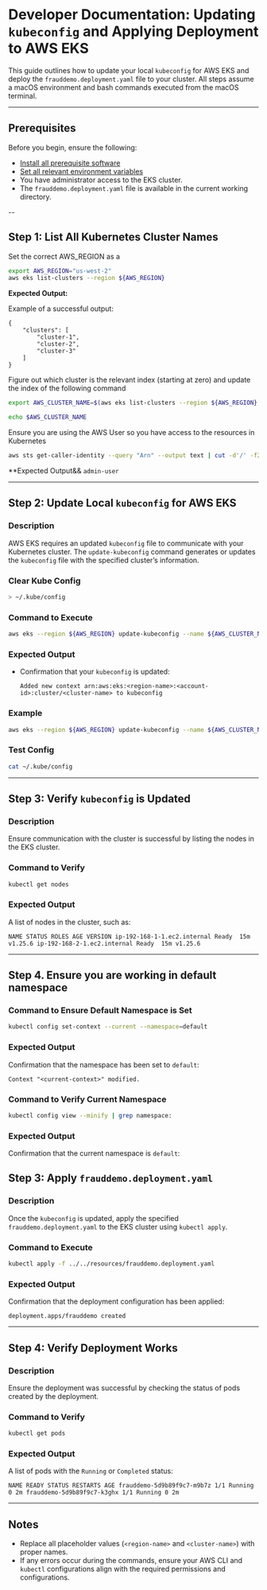 # Developer Documentation: Updating `kubeconfig` and Applying Deployment to AWS EKS

This guide outlines how to update your local `kubeconfig` for AWS EKS and deploy the `frauddemo.deployment.yaml` file to your cluster. All steps assume a macOS environment and bash commands executed from the macOS terminal.

---

## Prerequisites
Before you begin, ensure the following:
- [Install all prerequisite software](prerequisite_installations.md)
- [Set all relevant environment variables](get_and_set_environment_variables.md)
- You have administrator access to the EKS cluster.
- The `frauddemo.deployment.yaml` file is available in the current working directory.

--

## Step 1: List All Kubernetes Cluster Names
Set the correct AWS_REGION as a 

```bash
export AWS_REGION="us-west-2"
aws eks list-clusters --region ${AWS_REGION}
```

**Expected Output:**

Example of a successful output:
```text
{
    "clusters": [
        "cluster-1",
        "cluster-2",
        "cluster-3"
    ]
}
```

Figure out which cluster is the relevant index (starting at zero) and update the index of the following command

```bash
export AWS_CLUSTER_NAME=$(aws eks list-clusters --region ${AWS_REGION} --output json | jq -r '.clusters[0]')
```

```bash
echo $AWS_CLUSTER_NAME
```

Ensure you are using the AWS User so you have access to the resources in Kubernetes
```bash
aws sts get-caller-identity --query "Arn" --output text | cut -d'/' -f2
```

**Expected Output&&
```admin-user```


---

## Step 2: Update Local `kubeconfig` for AWS EKS

### Description
AWS EKS requires an updated `kubeconfig` file to communicate with your Kubernetes cluster. The `update-kubeconfig` command generates or updates the `kubeconfig` file with the specified cluster’s information.

### Clear Kube Config
```bash
> ~/.kube/config
```

### Command to Execute
```bash
aws eks --region ${AWS_REGION} update-kubeconfig --name ${AWS_CLUSTER_NAME}
```

### Expected Output
- Confirmation that your `kubeconfig` is updated:
  ```
  Added new context arn:aws:eks:<region-name>:<account-id>:cluster/<cluster-name> to kubeconfig
  ```

### Example
```bash
aws eks --region ${AWS_REGION} update-kubeconfig --name ${AWS_CLUSTER_NAME}
```

### Test Config
```bash
cat ~/.kube/config
```

---

## Step 3: Verify `kubeconfig` is Updated

### Description
Ensure communication with the cluster is successful by listing the nodes in the EKS cluster.

### Command to Verify
```bash
kubectl get nodes
```

### Expected Output
A list of nodes in the cluster, such as:
```text
NAME STATUS ROLES AGE VERSION ip-192-168-1-1.ec2.internal Ready  15m v1.25.6 ip-192-168-2-1.ec2.internal Ready  15m v1.25.6
```

---

## Step 4. Ensure you are working in default namespace
### Command to Ensure Default Namespace is Set
```bash
kubectl config set-context --current --namespace=default
```

### Expected Output
Confirmation that the namespace has been set to `default`:
```plaintext
Context "<current-context>" modified.
```

### Command to Verify Current Namespace
```bash
kubectl config view --minify | grep namespace:
```

### Expected Output
Confirmation that the current namespace is `default`:



## Step 3: Apply `frauddemo.deployment.yaml`

### Description
Once the `kubeconfig` is updated, apply the specified `frauddemo.deployment.yaml` to the EKS cluster using `kubectl apply`.

### Command to Execute
```bash
kubectl apply -f ../../resources/frauddemo.deployment.yaml
```

### Expected Output
Confirmation that the deployment configuration has been applied:
```plaintext
deployment.apps/frauddemo created
```

---

## Step 4: Verify Deployment Works

### Description
Ensure the deployment was successful by checking the status of pods created by the deployment.

### Command to Verify
```bash
kubectl get pods
```

### Expected Output
A list of pods with the `Running` or `Completed` status:
```plaintext
NAME READY STATUS RESTARTS AGE frauddemo-5d9b89f9c7-m9b7z 1/1 Running 0 2m frauddemo-5d9b89f9c7-k3ghx 1/1 Running 0 2m
```


---

## Notes
- Replace all placeholder values (`<region-name>` and `<cluster-name>`) with proper names.
- If any errors occur during the commands, ensure your AWS CLI and `kubectl` configurations align with the required permissions and configurations.
